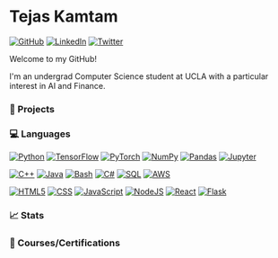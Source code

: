 # Tejas Kamtam

[![GitHub](https://img.shields.io/badge/-Github-000?style=for-the-badge&logo=Github&logoColor=white)](https://github.com/tejaskamtam)
[![LinkedIn](https://img.shields.io/badge/-LinkedIn-blue?style=for-the-badge&logo=Linkedin&logoColor=blue&color=gainsboro)](https://www.linkedin.com/in/tejaskamtam/)
[![Twitter](https://img.shields.io/badge/-Twitter-blue?style=for-the-badge&logo=Twitter&logoColor=white)](https://twitter.com/tejaskamtam)

Welcome to my GitHub!

I'm an undergrad Computer Science student at UCLA with a particular interest in AI and Finance.

### 🔭 Projects

### 💻 Languages

[![Python](https://img.shields.io/badge/-Python-306998?style=for-the-badge&logo=python&logoColor=white)](https://www.python.org/)
[![TensorFlow](https://img.shields.io/badge/-TensorFlow-FF6F00?style=for-the-badge&logo=tensorflow&logoColor=white)](https://www.tensorflow.org/)
[![PyTorch](https://img.shields.io/badge/-PyTorch-EE4C2C?style=for-the-badge&logo=pytorch&logoColor=white)](https://pytorch.org/)
[![NumPy](https://img.shields.io/badge/-numpy-4D77CF?style=for-the-badge&logo=numpy&logoColor=white)](https://numpy.org/)
[![Pandas](https://img.shields.io/badge/-Pandas-150458?style=for-the-badge&logo=pandas&logoColor=white)](https://pandas.pydata.org/)
[![Jupyter](https://img.shields.io/badge/-jupyter-767677?style=for-the-badge&logo=jupyter&logoColor=orange)](https://jupyter.org/)

[![C++](https://img.shields.io/badge/-c%2b%2b-teal?style=for-the-badge&logo=c%2b%2b&logoColor=white)](https://www.cplusplus.com/)
[![Java](https://img.shields.io/badge/-Java-f89820?style=for-the-badge&logo=java&logoColor=black)](https://www.cplusplus.com/)
[![Bash](https://img.shields.io/badge/-Bash-eee?style=for-the-badge&logo=gnu-bash&logoColor=293137)](https://www.gnu.org/software/bash/)
[![C#](https://img.shields.io/badge/-C%23-684D95?style=for-the-badge&logo=C-sharp&logoColor=white)](https://docs.microsoft.com/en-us/dotnet/csharp/)
[![SQL](https://img.shields.io/badge/-SQL-darkred?style=for-the-badge&logo=mysql&logoColor=white)](https://azure.microsoft.com/en-us/services/mysql/#overview)
[![AWS](https://img.shields.io/badge/-AWS-FF9900?style=for-the-badge&logo=amazonaws&logoColor=black)](https://azure.microsoft.com/en-us/services/mysql/#overview)

[![HTML5](https://img.shields.io/badge/-html-e34c26?style=for-the-badge&logo=html5&logoColor=white)](https://developer.mozilla.org/en-US/docs/Web/HTML)
[![CSS](https://img.shields.io/badge/-CSS-2965f1?style=for-the-badge&logo=css3&logoColor=white)](https://developer.mozilla.org/en-US/docs/Web/CSS)
[![JavaScript](https://img.shields.io/badge/-JavaScript-f0db4f?style=for-the-badge&logo=javascript&logoColor=white)](https://developer.mozilla.org/en-US/docs/Web/JavaScript)
[![NodeJS](https://img.shields.io/badge/-Nodejs-3C873A?style=for-the-badge&logo=node.js&logoColor=white)](https://nodejs.org/en/)
[![React](https://img.shields.io/badge/-React-61DBFB?style=for-the-badge&logo=react&logoColor=black)](https://reactjs.org/)
[![Flask](https://img.shields.io/badge/-flask-222222?style=for-the-badge&logo=flask&logoColor=white)](https://jupyter.org/)

### 📈 Stats

### 🌱 Courses/Certifications

<!--
**tejaskamtam/tejaskamtam** is a ✨ _special_ ✨ repository because its `README.md` (this file) appears on your GitHub profile.

Here are some ideas to get you started:

- ⏳ I’m currently working on ...
- 🌱 I’m currently learning ...
- 👯 I’m looking to collaborate on ...
- 🤔 I’m looking for help with ...
- 💬 Ask me about ...
- 📫 How to reach me: ...
- 😄 Pronouns: ...
- ⚡ Fun fact: ...
-->
